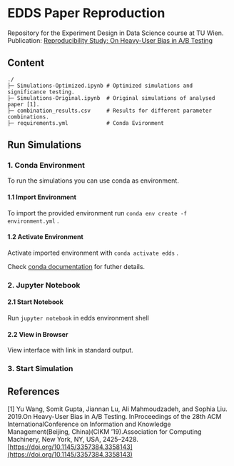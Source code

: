 # EDDS Paper Reproduction

Repository for the Experiment Design in Data Science course at TU Wien. 
Publication: [Reproducibility Study: On Heavy-User Bias in A/B Testing](https://doi.org/10.5281/zenodo.4459284)
## Content

```
./
├─ Simulations-Optimized.ipynb # Optimized simulations and significance testing.     
├─ Simulations-Original.ipynb  # Original simulations of analysed paper [1].
├─ combination_results.csv     # Results for different parameter combinations.
├─ requirements.yml            # Conda Evironment
```
## Run Simulations
### 1. Conda Environment
To run the simulations you can use conda as environment.
#### 1.1 Import Environment
To import the provided environment run `conda env create -f environment.yml` . 
#### 1.2 Activate Environment
Activate imported environment with `conda activate edds` .

Check [conda documentation](https://docs.conda.io/projects/conda/en/latest/user-guide/tasks/manage-environments.html) for futher details. 
### 2. Jupyter Notebook
#### 2.1 Start Notebook
Run `jupyter notebook` in edds environment shell
#### 2.2 View in Browser
View interface with link in standard output.
### 3. Start Simulation

## References
[1] Yu Wang, Somit Gupta, Jiannan Lu, Ali Mahmoudzadeh, and Sophia Liu. 2019.On Heavy-User Bias in A/B Testing. InProceedings of the 28th ACM InternationalConference on Information and Knowledge Management(Beijing, China)(CIKM ’19).Association for Computing Machinery, New York, NY, USA, 2425–2428.   [https://doi.org/10.1145/3357384.3358143](https://doi.org/10.1145/3357384.3358143)

